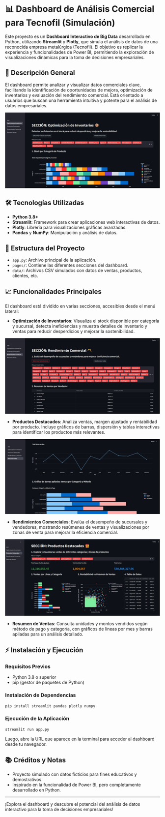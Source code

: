 # 📊 Dashboard de Análisis Comercial para Tecnofil (Simulación)

Este proyecto es un **Dashboard Interactivo de Big Data** desarrollado en Python, utilizando **Streamlit** y **Plotly**, que simula el análisis de datos de una reconocida empresa metalúrgica (Tecnofil). El objetivo es replicar la experiencia y funcionalidades de Power BI, permitiendo la exploración de visualizaciones dinámicas para la toma de decisiones empresariales.

## 🚀 Descripción General

El dashboard permite analizar y visualizar datos comerciales clave, facilitando la identificación de oportunidades de mejora, optimización de inventarios y evaluación del rendimiento comercial. Está orientado a usuarios que buscan una herramienta intuitiva y potente para el análisis de datos empresariales.

![Dashboard Principal](screenshots/screenshot_1%20(1).jpeg)

## 🛠️ Tecnologías Utilizadas
- **Python 3.8+**
- **Streamlit**: Framework para crear aplicaciones web interactivas de datos.
- **Plotly**: Librería para visualizaciones gráficas avanzadas.
- **Pandas** y **NumPy**: Manipulación y análisis de datos.

## 📂 Estructura del Proyecto
- `app.py`: Archivo principal de la aplicación.
- `pages/`: Contiene las diferentes secciones del dashboard.
- `data/`: Archivos CSV simulados con datos de ventas, productos, clientes, etc.

## 📈 Funcionalidades Principales

El dashboard está dividido en varias secciones, accesibles desde el menú lateral:

- **Optimización de Inventarios**: Visualiza el stock disponible por categoría y sucursal, detecta ineficiencias y muestra detalles de inventario y ventas para reducir desperdicios y mejorar la sostenibilidad.

![Optimización de Inventarios](screenshots/screenshot_1%20(2).jpeg)
- **Productos Destacados**: Analiza ventas, margen ajustado y rentabilidad por producto. Incluye gráficos de barras, dispersión y tablas interactivas para identificar los productos más relevantes.

![Productos Destacados](screenshots/screenshot_1%20(3).jpeg)
- **Rendimientos Comerciales**: Evalúa el desempeño de sucursales y vendedores, mostrando resúmenes de ventas y visualizaciones por zonas de venta para mejorar la eficiencia comercial.

![Rendimientos Comerciales](screenshots/screenshot_1%20(4).jpeg)
- **Resumen de Ventas**: Consulta unidades y montos vendidos según método de pago y categoría, con gráficos de líneas por mes y barras apiladas para un análisis detallado.

## ⚡ Instalación y Ejecución

### Requisitos Previos
- Python 3.8 o superior
- pip (gestor de paquetes de Python)

### Instalación de Dependencias

```bash
pip install streamlit pandas plotly numpy
```

### Ejecución de la Aplicación

```bash
streamlit run app.py
```

Luego, abre la URL que aparece en la terminal para acceder al dashboard desde tu navegador.

## 📚 Créditos y Notas
- Proyecto simulado con datos ficticios para fines educativos y demostrativos.
- Inspirado en la funcionalidad de Power BI, pero completamente desarrollado en Python.

---

¡Explora el dashboard y descubre el potencial del análisis de datos interactivo para la toma de decisiones empresariales!
